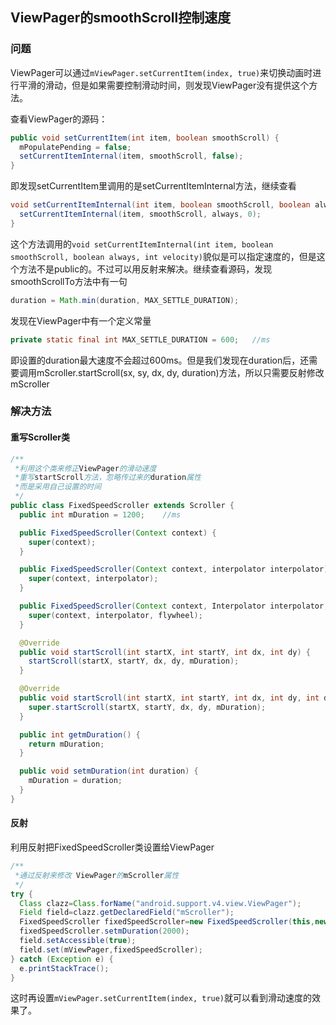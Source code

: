 ## ViewPager的smoothScroll控制速度

### 问题

ViewPager可以通过`mViewPager.setCurrentItem(index, true)`来切换动画时进行平滑的滑动，但是如果需要控制滑动时间，则发现ViewPager没有提供这个方法。

查看ViewPager的源码：

```Java
public void setCurrentItem(int item, boolean smoothScroll) {
  mPopulatePending = false;
  setCurrentItemInternal(item, smoothScroll, false);
}
```

即发现setCurrentItem里调用的是setCurrentItemInternal方法，继续查看

```Java
void setCurrentItemInternal(int item, boolean smoothScroll, boolean always) {
  setCurrentItemInternal(item, smoothScroll, always, 0);
}
```

这个方法调用的`void setCurrentItemInternal(int item, boolean smoothScroll, boolean always, int velocity)`貌似是可以指定速度的，但是这个方法不是public的。不过可以用反射来解决。继续查看源码，发现smoothScrollTo方法中有一句

```Java
duration = Math.min(duration, MAX_SETTLE_DURATION);
```

发现在ViewPager中有一个定义常量

```Java
private static final int MAX_SETTLE_DURATION = 600;   //ms
```

即设置的duration最大速度不会超过600ms。但是我们发现在duration后，还需要调用mScroller.startScroll(sx, sy, dx, dy, duration)方法，所以只需要反射修改mScroller

### 解决方法

#### 重写Scroller类

```Java
/**
 *利用这个类来修正ViewPager的滑动速度
 *重写startScroll方法，忽略传过来的duration属性
 *而是采用自己设置的时间
 */
public class FixedSpeedScroller extends Scroller {
  public int mDuration = 1200;    //ms

  public FixedSpeedScroller(Context context) {
    super(context);
  }

  public FixedSpeedScroller(Context context, interpolator interpolator) {
    super(context, interpolator);
  }

  public FixedSpeedScroller(Context context, Interpolator interpolator, boolean flywheel) {
    super(context, interpolator, flywheel);
  }

  @Override
  public void startScroll(int startX, int startY, int dx, int dy) {
    startScroll(startX, startY, dx, dy, mDuration);
  }

  @Override
  public void startScroll(int startX, int startY, int dx, int dy, int duration) {
    super.startScroll(startX, startY, dx, dy, mDuration);
  }

  public int getmDuration() {
    return mDuration;
  }

  public void setmDuration(int duration) {
    mDuration = duration;
  }
}
```

#### 反射

利用反射把FixedSpeedScroller类设置给ViewPager

```Java
/**
 *通过反射来修改 ViewPager的mScroller属性
 */
try {
  Class clazz=Class.forName("android.support.v4.view.ViewPager");
  Field field=clazz.getDeclaredField("mScroller");
  FixedSpeedScroller fixedSpeedScroller=new FixedSpeedScroller(this,new LinearOutSlowInInterpolator());
  fixedSpeedScroller.setmDuration(2000);
  field.setAccessible(true);
  field.set(mViewPager,fixedSpeedScroller);
} catch (Exception e) {
  e.printStackTrace();
}
```

这时再设置`mViewPager.setCurrentItem(index, true)`就可以看到滑动速度的效果了。